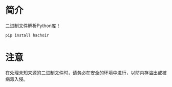 # 简介
二进制文件解析Python库！

```python
pip install hachoir
```

# 注意
在处理未知来源的二进制文件时，请务必在安全的环境中进行，以防内存溢出或被病毒入侵。
